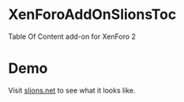 # XenForoAddOnSlionsToc
Table Of Content add-on for XenForo 2

# Demo
Visit [slions.net](https://slions.net/threads/fulguris.63/) to see what it looks like.
